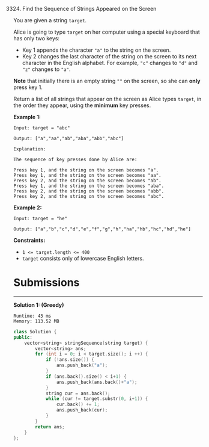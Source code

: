 3324. Find the Sequence of Strings Appeared on the Screen

You are given a string `target`.

Alice is going to type `target` on her computer using a special keyboard that has only two keys:

* Key 1 appends the character `"a"` to the string on the screen.
* Key 2 changes the last character of the string on the screen to its next character in the English alphabet. For example, `"c"` changes to `"d"` and `"z"` changes to `"a"`.

**Note** that initially there is an empty string `""` on the screen, so she can **only** press key 1.

Return a list of all strings that appear on the screen as Alice types `target`, in the order they appear, using the **minimum** key presses.

 

**Example 1:**
```
Input: target = "abc"

Output: ["a","aa","ab","aba","abb","abc"]

Explanation:

The sequence of key presses done by Alice are:

Press key 1, and the string on the screen becomes "a".
Press key 1, and the string on the screen becomes "aa".
Press key 2, and the string on the screen becomes "ab".
Press key 1, and the string on the screen becomes "aba".
Press key 2, and the string on the screen becomes "abb".
Press key 2, and the string on the screen becomes "abc".
```

**Example 2:**
```
Input: target = "he"

Output: ["a","b","c","d","e","f","g","h","ha","hb","hc","hd","he"]
```
 

**Constraints:**

* `1 <= target.length <= 400`
* `target` consists only of lowercase English letters.

# Submissions
---
**Solution 1: (Greedy)**
```
Runtime: 43 ms
Memory: 113.52 MB
```
```c++
class Solution {
public:
    vector<string> stringSequence(string target) {
        vector<string> ans;
        for (int i = 0; i < target.size(); i ++) {
            if (!ans.size()) {
                ans.push_back("a");
            }
            if (ans.back().size() < i+1) {
                ans.push_back(ans.back()+"a");
            }
            string cur = ans.back();
            while (cur != target.substr(0, i+1)) {
                cur.back() += 1;
                ans.push_back(cur);
            }
        }
        return ans;
    }
};
```
